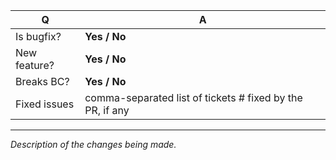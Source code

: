 | Q            | A                                                         |
|--------------|-----------------------------------------------------------|
| Is bugfix?   | **Yes / No**                                              |
| New feature? | **Yes / No**                                              |
| Breaks BC?   | **Yes / No**                                              |
| Fixed issues | comma-separated list of tickets # fixed by the PR, if any |

------
_Description of the changes being made._
